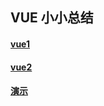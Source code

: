 ## VUE 小小总结

#### [vue1](./vue-basic.md)

#### [vue2](./vue-process.md)

#### [演示](./demo/vue-example.html)